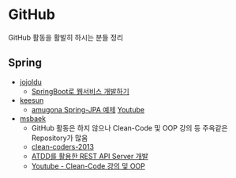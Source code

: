 # GitHub

GitHub 활동을 활발히 하시는 분들 정리

## Spring
* [jojoldu](https://github.com/jojoldu)
	- [SpringBoot로 웹서비스 개발하기](https://github.com/jojoldu/springboot-webservice)
* [keesun](https://github.com/keesun)
	- [amugona Spring-JPA 예제](https://github.com/keesun/amugona)
	 [Youtube](https://www.youtube.com/channel/UCwjaZf1WggZdbczi36bWlBA)
* [msbaek](https://github.com/msbaek)
	- GitHub 활동은 하지 않으나 Clean-Code 및 OOP 강의 등 주옥같은 Repository가 많움
	- [clean-coders-2013](https://github.com/msbaek/clean-coders-2013)
	- [ATDD를 활용한 REST API Server 개발](https://github.com/msbaek/atdd-example)
	- [Youtube - Clean-Code 강의  및 OOP](https://www.youtube.com/user/codetemplate/videos)
